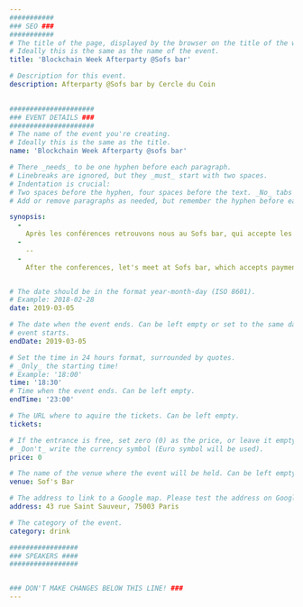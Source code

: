 ```yaml
---
###########
### SEO ###
###########
# The title of the page, displayed by the browser on the title of the window.
# Ideally this is the same as the name of the event.
title: 'Blockchain Week Afterparty @Sofs bar'

# Description for this event. 
description: Afterparty @Sofs bar by Cercle du Coin
   

#####################
### EVENT DETAILS ###
#####################
# The name of the event you're creating.
# Ideally this is the same as the title.
name: 'Blockchain Week Afterparty @sofs bar'

# There _needs_ to be one hyphen before each paragraph.
# Linebreaks are ignored, but they _must_ start with two spaces.
# Indentation is crucial:
# Two spaces before the hyphen, four spaces before the text. _No_ tabs allowed.
# Add or remove paragraphs as needed, but remember the hyphen before each entry.

synopsis:
  -
    Après les conférences retrouvons nous au Sofs bar, qui accepte les paiements en Bitcoin et Ether. Certains membre du cercle du coin seront présent et ravi de vous accueillir. Pinte de bière en happy hour jusqu'a 21h — 4€
  -
    --
  -
    After the conferences, let's meet at Sofs bar, which accepts payments in Bitcoin and Ether. Some members of the local circle will be present and delighted to welcome you. Pint of beer in happy hour until 9pm — 4€   


# The date should be in the format year-month-day (ISO 8601).
# Example: 2018-02-28
date: 2019-03-05

# The date when the event ends. Can be left empty or set to the same day the
# event starts.
endDate: 2019-03-05

# Set the time in 24 hours format, surrounded by quotes.
# _Only_ the starting time!
# Example: '18:00'
time: '18:30'
# Time when the event ends. Can be left empty.
endTime: '23:00'

# The URL where to aquire the tickets. Can be left empty.
tickets: 

# If the entrance is free, set zero (0) as the price, or leave it empty.
# _Don't_ write the currency symbol (Euro symbol will be used).
price: 0

# The name of the venue where the event will be held. Can be left empty.
venue: Sof's Bar

# The address to link to a Google map. Please test the address on Google Maps.
address: 43 rue Saint Sauveur, 75003 Paris

# The category of the event. 
category: drink

#################
### SPEAKERS ####
#################


### DON'T MAKE CHANGES BELOW THIS LINE! ###
---
```

<!-- ### DON'T MAKE CHANGES BELOW THIS LINE! ### -->

<Event-Content/>

